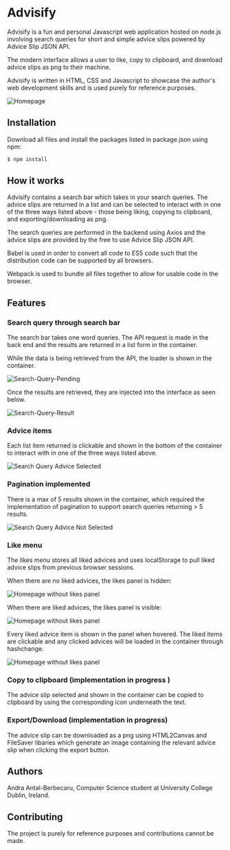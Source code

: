 # Advisify

Advisify is a fun and personal Javascript web application hosted on node.js involving search queries for short and simple advice slips powered by Advice Slip JSON API.

The modern interface allows a user to like, copy to clipboard, and download advice slips as png to their machine.

Advisify is written in HTML, CSS and Javascript to showcase the author's web development skills and is used purely for reference purposes. 

![Homepage](https://github.com/antalandra/Advisify/blob/master/dist/img/homepage.PNG?raw=true)

## Installation

Download all files and install the packages listed in package.json using npm:

```bash 
$ npm install
```

## How it works

Advisify contains a search bar which takes in your search queries. The advice slips are returned in a list and can be selected to interact with in one of the three ways listed above - those being liking, copying to clipboard, and exporting/downloading as png.

The search queries are performed in the backend using Axios and the advice slips are provided by the free to use Advice Slip JSON API.

Babel is used in order to convert all code to ES5 code such that the distribution code can be supported by all browsers.

Webpack is used to bundle all files together to allow for usable code in the browser.

## Features

### Search query through search bar
The search bar takes one word queries. The API request is made in the back end and the results are returned in a list form in the container.

While the data is being retrieved from the API, the loader is shown in the container.

![Search-Query-Pending](https://github.com/antalandra/Advisify/blob/master/dist/img/searchquery-regret-pending.PNG?raw=true)

Once the results are retrieved, they are injected into the interface as seen below.

![Search-Query-Result](https://github.com/antalandra/Advisify/blob/master/dist/img/searchquery-regret.PNG?raw=true)

### Advice items
Each list item returned is clickable and shown in the bottom of the container to interact with in one of the three ways listed above.

![Search Query Advice Selected](https://github.com/antalandra/Advisify/blob/master/dist/img/searchquery-regret-advice-selected.PNG?raw=true)

### Pagination implemented
There is a max of 5 results shown in the container, which required the implementation of pagination to support search queries returning > 5 results.

![Search Query Advice Not Selected](https://github.com/antalandra/Advisify/blob/master/dist/img/searchquery-regret-advice-notselected.PNG?raw=true)

### Like menu
The likes menu stores all liked advices and uses localStorage to pull liked advice slips from previous browser sessions. 

When there are no liked advices, the likes panel is hidden:

![Homepage without likes panel](https://github.com/antalandra/Advisify/blob/master/dist/img/homepage-nolikes.PNG?raw=true)

When there are liked advices, the likes panel is visible:

![Homepage without likes panel](https://github.com/antalandra/Advisify/blob/master/dist/img/likedadvice-likesvisible.PNG?raw=true)

Every liked advice item is shown in the panel when hovered. The liked items are clickable and any clicked advices will be loaded in the container through hashchange.

![Homepage without likes panel](https://github.com/antalandra/Advisify/blob/master/dist/img/likedadvice-likespanellist.PNG?raw=true)

### Copy to clipboard (implementation in progress )
The advice slip selected and shown in the container can be copied to clipboard by using the corresponding icon underneath the text.

### Export/Download (implementation in progress)
The advice slip can be downloaded as a png using HTML2Canvas and FileSaver libaries which generate an image containing the relevant advice slip when clicking the export button.


## Authors

Andra Antal-Berbecaru, Computer Science student at University College Dublin, Ireland.

## Contributing

The project is purely for reference purposes and contributions cannot be made.

